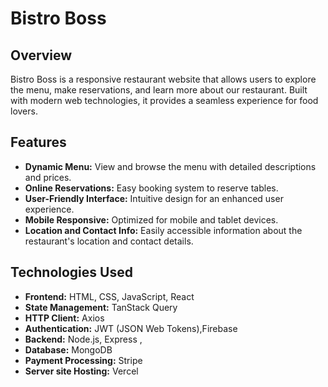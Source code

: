 # Bistro Boss

## Overview
Bistro Boss is a responsive restaurant website that allows users to explore the menu, make reservations, and learn more about our restaurant. Built with modern web technologies, it provides a seamless experience for food lovers.

## Features
- **Dynamic Menu:** View and browse the menu with detailed descriptions and prices.
- **Online Reservations:** Easy booking system to reserve tables.
- **User-Friendly Interface:** Intuitive design for an enhanced user experience.
- **Mobile Responsive:** Optimized for mobile and tablet devices.
- **Location and Contact Info:** Easily accessible information about the restaurant's location and contact details.

## Technologies Used
- **Frontend:** HTML, CSS, JavaScript, React
- **State Management:** TanStack Query
- **HTTP Client:** Axios
- **Authentication:** JWT (JSON Web Tokens),Firebase
- **Backend:** Node.js, Express ,
- **Database:** MongoDB
- **Payment Processing:** Stripe
- **Server site Hosting:** Vercel
